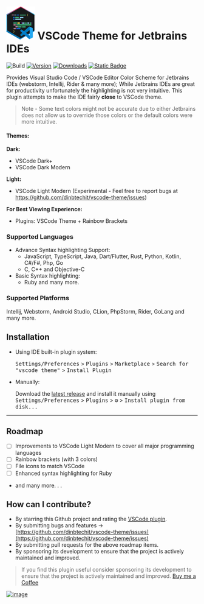 # <img src="src/main/resources/META-INF/pluginIcon.svg" alt="drawing" width="75"/> VSCode Theme for Jetbrains IDEs

![Build](https://github.com/dinbtechit/vscode-theme/workflows/Build/badge.svg)
[![Version](https://img.shields.io/jetbrains/plugin/v/19177.svg)](https://plugins.jetbrains.com/plugin/19177)
[![Downloads](https://img.shields.io/jetbrains/plugin/d/19177.svg)](https://plugins.jetbrains.com/plugin/19177)
[![Static Badge](https://img.shields.io/badge/--FFDD04?style=flat&logo=buy-me-a-coffee&logoColor=222222&label=Buy%20Me%20a%20Coffee&labelColor=FFDD04&color=FFDD04&link=https%3A%2F%2Fwww.buymeacoffee.com%2Fdinbtechit)
](https://www.buymeacoffee.com/dinbtechit)


<!-- Plugin description -->
Provides Visual Studio Code / VSCode Editor Color Scheme for Jetbrains IDEs (webstorm, Intellij, Rider & many more);
While Jetbrains IDEs are great for productivity unfortunately the highlighting is not very
intuitive. This plugin attempts to make the IDE fairly **close** to VSCode theme. 

> Note - Some text colors might not be accurate due to either Jetbrains does not allow us to override those colors or the default colors were more intuitive.

#### Themes:

**Dark:**
- VSCode Dark+
- VSCode Dark Modern

**Light:**
- VSCode Light Modern (Experimental - Feel free to report bugs at https://github.com/dinbtechit/vscode-theme/issues)

**For Best Viewing Experience:** 
- Plugins: VSCode Theme + Rainbow Brackets

### Supported Languages
- Advance Syntax highlighting Support: 
  - JavaScript, TypeScript, Java, Dart/Flutter, Rust, Python, Kotlin, C#/F#, Php, Go
  - C, C++ and Objective-C
- Basic Syntax highlighting:
  - Ruby and many more. 

### Supported Platforms
Intellij, Webstorm, Android Studio, CLion, PhpStorm, Rider, GoLang and many more.

<!-- Plugin description end -->

## Installation

- Using IDE built-in plugin system:
  
  <kbd>Settings/Preferences</kbd> > <kbd>Plugins</kbd> > <kbd>Marketplace</kbd> > <kbd>Search for "vscode theme"</kbd> >
  <kbd>Install Plugin</kbd>
  
- Manually:

  Download the [latest release](https://github.com/dinbtechit/vscode-theme/releases/latest) and install it manually using
  <kbd>Settings/Preferences</kbd> > <kbd>Plugins</kbd> > <kbd>⚙️</kbd> > <kbd>Install plugin from disk...</kbd>

---
## Roadmap
- [ ] Improvements to VSCode Light Modern to cover all major programming languages
- [ ] Rainbow brackets (with 3 colors)
- [ ] File icons to match VSCode
- [ ] Enhanced syntax highlighting for Ruby
- and many more. . .

## How can I contribute?

- By starring this Github project and rating the [VSCode plugin](https://plugins.jetbrains.com/plugin/19177-vscode-theme).
- By submitting bugs and features -> [https://github.com/dinbtechit/vscode-theme/issues](https://github.com/dinbtechit/vscode-theme/issues)
- By submitting pull requests for the above roadmap items.
- By sponsoring its development to ensure that the project is actively maintained and improved. 

> If you find this plugin useful consider sponsoring its development to ensure that the project is actively maintained and improved. [Buy me a Coffee](https://www.buymeacoffee.com/dinbtechit) 

[![image](https://www.buymeacoffee.com/assets/img/guidelines/download-assets-sm-1.svg)](https://www.buymeacoffee.com/dinbtechit)

